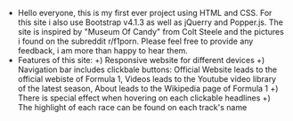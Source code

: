 - Hello everyone, this is my first ever project using HTML and CSS. For this site i also use Bootstrap v4.1.3 as well as jQuerry and Popper.js. The site is inspired by "Museum Of Candy" from Colt Steele and the pictures i found on the subreddit r/f1porn. Please feel free to provide any feedback, i am more than happy to hear them.
- Features of this site:
+) Responsive website for different devices
+) Navigation bar includes clickbale buttons: Official Website leads to the official webiste of Formula 1, Videos leads to the Youtube video library of the latest season, About leads to the Wikipedia page of Formula 1
+) There is special effect when hovering on each clickable headlines
+) The highlight of each race can be found on each track's name 
